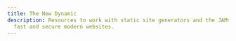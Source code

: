 ```yaml
---
title: The New Dynamic
description: Resources to work with static site generators and the JAMstack, to build
  fast and secure modern websites.
---
```

